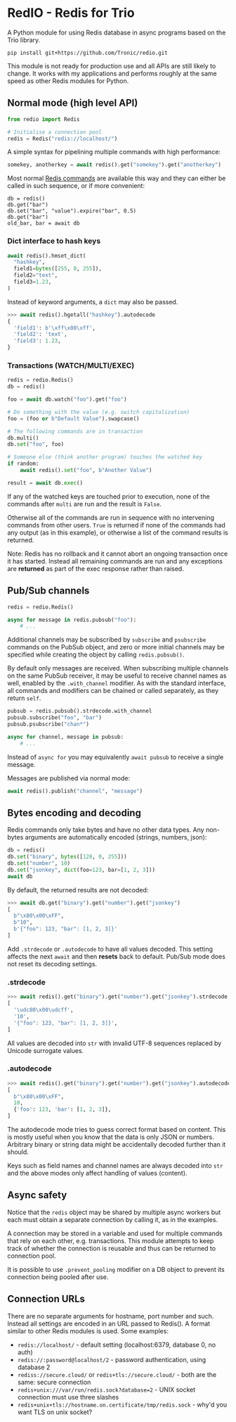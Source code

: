 # RedIO - Redis for Trio

A Python module for using Redis database in async programs based on the Trio library.

```
pip install git+https://github.com/Tronic/redio.git
```

This module is not ready for production use and all APIs are still likely to change. It works with my applications and performs roughly at the same speed as other Redis modules for Python.

## Normal mode (high level API)

```python
from redio import Redis

# Initialise a connection pool
redis = Redis("redis://localhost/")
```

A simple syntax for pipelining multiple commands with high performance:

```python
somekey, anotherkey = await redis().get("somekey").get("anotherkey")
```

Most normal [Redis commands](https://redis.io/commands) are available this way and they can either be called in such sequence, or if more convenient:

```
db = redis()
db.get("bar")
db.set("bar", "value").expire("bar", 0.5)
db.get("bar")
old_bar, bar = await db
```

### Dict interface to hash keys

```python
await redis().hmset_dict(
  "hashkey",
  field1=bytes([255, 0, 255]),
  field2="text",
  field3=1.23,
)
```

Instead of keyword arguments, a `dict` may also be passed.

```python
>>> await redis().hgetall("hashkey").autodecode
{
  'field1': b'\xff\x00\xff',
  'field2': 'text',
  'field3': 1.23,
}
```

### Transactions (WATCH/MULTI/EXEC)

```python
redis = redio.Redis()
db = redis()

foo = await db.watch("foo").get("foo")

# Do something with the value (e.g. switch capitalization)
foo = (foo or b"Default Value").swapcase()

# The following commands are in transaction
db.multi()
db.set("foo", foo)

# Someone else (think another program) touches the watched key
if random:
    await redis().set("foo", b"Another Value")

result = await db.exec()
```

If any of the watched keys are touched prior to execution, none of the commands after `multi` are run and the result is `False`.

Otherwise all of the commands are run in sequence with no intervening commands from other users. `True` is returned if none of the commands had any output (as in this example), or otherwise a list of the command results is returned.

Note: Redis has no rollback and it cannot abort an ongoing transaction once it has started. Instead all remaining commands are run and any exceptions are **returned** as part of the exec response rather than raised.


## Pub/Sub channels

```python
redis = redio.Redis()

async for message in redis.pubsub("foo"):
    # ...
```

Additional channels may be subscribed by `subscribe` and `psubscribe` commands
on the PubSub object, and zero or more initial channels may be specified while
creating the object by calling `redis.pubsub()`.

By default only messages are received. When subscribing multiple channels on the
same PubSub receiver, it may be useful to receive channel names as well, enabled
by the `.with_channel` modifier. As with the standard interface, all commands
and modifiers can be chained or called separately, as they return `self`.

```python
pubsub = redis.pubsub().strdecode.with_channel
pubsub.subscribe("foo", "bar")
pubsub.psubscribe("chan*")

async for channel, message in pubsub:
    # ...
```

Instead of `async for` you may equivalently `await pubsub` to receive a single message.

Messages are published via normal mode:

```python
await redis().publish("channel", "message")
```

## Bytes encoding and decoding

Redis commands only take bytes and have no other data types. Any non-bytes arguments are automatically encoded (strings, numbers, json):

```python
db = redis()
db.set("binary", bytes([128, 0, 255]))
db.set("number", 10)
db.set("jsonkey", dict(foo=123, bar=[1, 2, 3]))
await db
```

By default, the returned results are not decoded:

```python
>>> await db.get("binary").get("number").get("jsonkey")
[
  b"\x80\x00\xFF",
  b"10",
  b'{"foo": 123, "bar": [1, 2, 3]}'
]
```

Add `.strdecode` or `.autodecode` to have all values decoded. This setting affects the next `await` and then **resets** back to default. Pub/Sub mode does not reset its decoding settings.

### .strdecode

```python
>>> await redis().get("binary").get("number").get("jsonkey").strdecode
[
  '\udc80\x00\udcff',
  '10',
  '{"foo": 123, "bar": [1, 2, 3]}',
]
```

All values are decoded into `str` with invalid UTF-8 sequences replaced by Unicode surrogate values.

### .autodecode

```python
>>> await redis().get("binary").get("number").get("jsonkey").autodecode
[
  b"\x80\x00\xFF",
  10,
  {'foo': 123, 'bar': [1, 2, 3]},
]
```

The autodecode mode tries to guess correct format based on content. This is mostly useful when you know that the data is only JSON or numbers. Arbitrary binary or string data might be accidentally decoded further than it should.

Keys such as field names and channel names are always decoded into `str` and the above modes only affect handling of values (content).

## Async safety

Notice that the `redis` object may be shared by multiple async workers but each must obtain a separate connection by calling it, as in the examples.

A connection may be stored in a variable and used for multiple commands that rely on each other, e.g. transactions. This module attempts to keep track of whether the connection is reusable and thus can be returned to connection pool.

It is possible to use `.prevent_pooling` modifier on a DB object to prevent its connection being pooled after use.

## Connection URLs

There are no separate arguments for hostname, port number and such. Instead all settings are encoded in an URL passed to Redis(). A format similar to other Redis modules is used. Some examples:

* `redis://localhost/` - default setting (localhost:6379, database 0, no auth)
* `redis://:password@localhost/2` - password authentication, using database 2
* `rediss://secure.cloud/` or `redis+tls://secure.cloud/` - both are the same: secure connection
* `redis+unix:///var/run/redis.sock?database=2` - UNIX socket connection must use three slashes
* `redis+unix+tls://hostname.on.certificate/tmp/redis.sock` - why'd you want TLS on unix socket?
